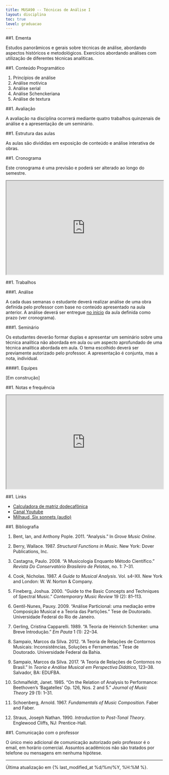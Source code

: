 ```yaml
---
title: MUSA90 -- Técnicas de Análise I
layout: disciplina
toc: true
level: graduacao
---
```


##1. Ementa

Estudos panorâmicos e gerais sobre técnicas de análise, abordando
aspectos históricos e metodológicos. Exercícios abordando análises com
utilização de diferentes técnicas analíticas.

##1. Conteúdo Programático

  1. Princípios de análise
  2. Análise motívica
  3. Análise serial
  4. Análise Schenckeriana
  5. Análise de textura

##1. Avaliação

A avaliação na disciplina ocorrerá mediante quatro trabalhos
quinzenais de análise e a apresentação de um seminário.

##1. Estrutura das aulas

As aulas são divididas em exposição de conteúdo e análise interativa
de obras.

##1. Cronograma

Este cronograma é uma previsão e poderá ser alterado ao longo do
semestre.

<iframe
src="https://docs.google.com/spreadsheets/d/e/2PACX-1vQV0uH71J-M3aO66921IaZimEpkuOjeixazKwqR2Q8H5phEIeY48x-lqwLF0TxCfbLCKBTNZpNIZubL/pubhtml?gid=1492007508&amp;single=true&amp;widget=true&amp;headers=false"
width="100%" height="300"></iframe>

##1. Trabalhos

###1. Análise

A cada duas semanas o estudante deverá realizar análise de uma obra
definida pelo professor com base no conteúdo apresentado na aula
anterior. A análise deverá ser entregue <span style="text-decoration:
underline;">no início</span> da aula definida como prazo (ver
cronograma).

###1. Seminário

Os estudantes deverão formar duplas e apresentar um seminário sobre
uma técnica analítica não abordada em aula ou um aspecto aprofundado
de uma técnica analítica abordada em aula. O tema escolhido deverá ser
previamente autorizado pelo professor. A apresentação é conjunta, mas
a nota, individual.

####1. Equipes

[Em construção]

<!-- | Data     | Equipe  | Tema                             | -->
<!-- |:---------|:--------|:---------------------------------| -->
<!-- | 30/10/18 | Victor  | Algo com conjuntos ou serialismo | -->
<!-- | 20/11/18 | Sidnei  | Análise gestual                  | -->
<!-- | 20/11/18 | Jordan  | Serialismo                       | -->
<!-- | 27/11/18 | Roberto | A definir                        | -->
<!-- | 27/11/18 | George  | A definir                        | -->
<!-- | 04/12/18 | Diego   | A definir                        | -->
<!-- | 04/12/18 | Peter   | MIR                              | -->
<!-- {: .table .table-sm } -->

##1. Notas e frequência

<iframe
src="https://docs.google.com/spreadsheets/d/e/2PACX-1vQs-fgYyBiRz2ZoTPhGevkW7WRFrIEfwZtdsJ55nDu_eqOHiGL8rCkYsMtuEqJKOKaTHcyQ0bSiVXoN/pubhtml?gid=1060287158&amp;single=true&amp;widget=true&amp;headers=false"
width="100%" height="300"></iframe>

##1. Links

- [Calculadora de matriz
  dodecafônica](http://www.musictheory.net/calculators/matrix)
- [Canal
  Youtube](https://www.youtube.com/playlist?list=PLTuRmdq29ACnq7A1vXIomKMCYBxggI5QW)
- [Milhaud, Six sonnets
  (audio)](https://archive.org/details/C_1962_06_05_c2)

##1. Bibliografia

1. Bent, Ian, and Anthony Pople. 2011. “Analysis.” In *Grove Music
   Online*.

1. Berry, Wallace. 1987. *Structural Functions in Music*. New York:
   Dover Publications, Inc.

1. Castagna, Paulo. 2008. “A Musicologia Enquanto Método Científico.”
   *Revista Do Conservatório Brasileiro de Pelotas*, no. 1: 7–31.

1. Cook, Nicholas. 1987. *A Guide to Musical
   Analysis*. Vol. s4–XII. New York and London: W. W. Norton &
   Company.

1. Fineberg, Joshua. 2000. “Guide to the Basic Concepts and Techniques
   of Spectral Music.” *Contemporary Music Review* 19 (2): 81–113.

1. Gentil-Nunes, Pauxy. 2009. “Análise Particional: uma mediação entre
   Composição Musical e a Teoria das Partições.” Tese de
   Doutorado. Universidade Federal do Rio de Janeiro.

1. Gerling, Cristina Capparelli. 1989. “A Teoria de Heinrich Schenker:
   uma Breve Introdução.” *Em Pauta* 1 (1): 22–34.

1. Sampaio, Marcos da Silva. 2012. “A Teoria de Relações de Contornos
   Musicais: Inconsistências, Soluções e Ferramentas.” Tese de
   Doutorado. Universidade Federal da Bahia.

1. Sampaio, Marcos da Silva. 2017. “A Teoria de Relações de Contornos 
   no Brasil.” In *Teoria e Análise Musical em Perspectiva Didática*, 
   123–38. Salvador, BA: EDUFBA.

1. Schmalfeldt, Janet. 1985. “On the Relation of Analysis to
   Performance: Beethoven’s ‘Bagatelles’ Op. 126, Nos. 2 and 5.”
   *Journal of Music Theory* 29 (1): 1–31.

1. Schoenberg, Arnold. 1967. *Fundamentals of Music
   Composition*. Faber and Faber.

1. Straus, Joseph Nathan. 1990. *Introduction to Post-Tonal
   Theory*. Englewood Cliffs, NJ: Prentice-Hall.

##1. Comunicação com o professor

O único meio adicional de comunicação autorizado pelo professor é o
email, em horário comercial. Assuntos acadêmicos não são tratados por
telefone ou mensagens em nenhuma hipótese.

<hr>

Última atualização em {% last_modified_at %d/%m/%Y, %H:%M %}.
